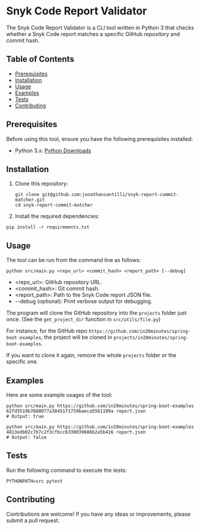 # Snyk Code Report Validator

The Snyk Code Report Validator is a CLI tool written in Python 3 that checks whether a Snyk Code report matches a specific GitHub repository and commit hash.

## Table of Contents

- [Prerequisites](#prerequisites)
- [Installation](#installation)
- [Usage](#usage)
- [Examples](#examples)
- [Tests](#tests)
- [Contributing](#contributing)

## Prerequisites

Before using this tool, ensure you have the following prerequisites installed:

- Python 3.x: [Python Downloads](https://www.python.org/downloads/)

## Installation

1. Clone this repository:

   ```shell
   git clone git@github.com:jonathansantilli/snyk-report-commit-matcher.git
   cd snyk-report-commit-matcher
   ```

2. Install the required dependencies:

  ```shell
  pip install -r requirements.txt
  ```

## Usage

The tool can be run from the command line as follows:

```shell
python src/main.py <repo_url> <commit_hash> <report_path> [--debug]
```

- <repo_url>: GitHub repository URL.
- <commit_hash>: Git commit hash.
- <report_path>: Path to the Snyk Code report JSON file.
- --debug (optional): Print verbose output for debugging.

The program will clone the GitHub repository into the `projects` folder just once.
(See the `get_project_dir` function in `src/utils/file.py`)

For instance, for the GitHub repo `https://github.com/in28minutes/spring-boot-examples`, the project
will be cloned in `projects/in28minutes/spring-boot-examples`.

If you want to clone it again, remove the whole `projects` folder or the specific one.

## Examples

Here are some example usages of the tool:

```shell
python src/main.py https://github.com/in28minutes/spring-boot-examples 62fd5519b7888077a38451f1759baeca5561199a report.json
# Output: true

python src/main.py https://github.com/in28minutes/spring-boot-examples 4813edb02c7b7c2f3cfbcc6330039686b2a5b416 report.json
# Output: false
```

## Tests

Run the following command to execute the tests:

```shell
PYTHONPATH=src pytest
```

## Contributing

Contributions are welcome! If you have any ideas or improvements, please submit a pull request.